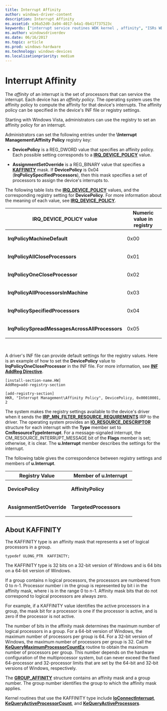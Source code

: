 ```yaml
---
title: Interrupt Affinity
author: windows-driver-content
description: Interrupt Affinity
ms.assetid: e36a52d0-3a94-4017-b4a1-0b41f737523c
keywords: ["interrupt service routines WDK kernel , affinity", "ISRs WDK kernel , affinity", "affinity policy WDK interrupts", "IRQ_DEVICE_POLICY", "processor affinity WDK kernel"]
ms.author: windowsdriverdev
ms.date: 06/16/2017
ms.topic: article
ms.prod: windows-hardware
ms.technology: windows-devices
ms.localizationpriority: medium
---
```


# Interrupt Affinity


The *affinity* of an interrupt is the set of processors that can service the interrupt. Each device has an *affinity policy*. The operating system uses the affinity policy to compute the affinity for that device's interrupts. The affinity policy can be specified in the device's INF file or registry settings.

Starting with Windows Vista, administrators can use the registry to set an affinity policy for an interrupt.

Administrators can set the following entries under the **\\Interrupt Management\\Affinity Policy** registry key:

-   **DevicePolicy** is a REG\_DWORD value that specifies an affinity policy. Each possible setting corresponds to a [**IRQ\_DEVICE\_POLICY**](https://msdn.microsoft.com/library/windows/hardware/ff551783) value.


-   **AssignmentSetOverride** is a REG\_BINARY value that specifies a [**KAFFINITY**](#about-kaffinity) mask. If **DevicePolicy** is 0x04 (**IrqPolicySpecifiedProcessors**), then this mask specifies a set of processors to assign the device's interrupts to.

The following table lists the [**IRQ\_DEVICE\_POLICY**](https://msdn.microsoft.com/library/windows/hardware/ff551783) values, and the corresponding registry setting for **DevicePolicy**. For more information about the meaning of each value, see [**IRQ\_DEVICE\_POLICY**](https://msdn.microsoft.com/library/windows/hardware/ff551783).

<table>
<colgroup>
<col width="50%" />
<col width="50%" />
</colgroup>
<thead>
<tr class="header">
<th>IRQ_DEVICE_POLICY value</th>
<th>Numeric value in registry</th>
</tr>
</thead>
<tbody>
<tr class="odd">
<td><p><strong>IrqPolicyMachineDefault</strong></p></td>
<td><p>0x00</p></td>
</tr>
<tr class="even">
<td><p><strong>IrqPolicyAllCloseProcessors</strong></p></td>
<td><p>0x01</p></td>
</tr>
<tr class="odd">
<td><p><strong>IrqPolicyOneCloseProcessor</strong></p></td>
<td><p>0x02</p></td>
</tr>
<tr class="even">
<td><p><strong>IrqPolicyAllProcessorsInMachine</strong></p></td>
<td><p>0x03</p></td>
</tr>
<tr class="odd">
<td><p><strong>IrqPolicySpecifiedProcessors</strong></p></td>
<td><p>0x04</p></td>
</tr>
<tr class="even">
<td><p><strong>IrqPolicySpreadMessagesAcrossAllProcessors</strong></p></td>
<td><p>0x05</p></td>
</tr>
</tbody>
</table>

 

A driver's INF file can provide default settings for the registry values. Here is an example of how to set the **DevicePolicy** value to **IrqPolicyOneCloseProcessor** in the INF file. For more information, see [**INF AddReg Directive**](https://msdn.microsoft.com/library/windows/hardware/ff546320).

```
[install-section-name.HW]
AddReg=add-registry-section 

[add-registry-section]
HKR, "Interrupt Management\Affinity Policy", DevicePolicy, 0x00010001, 2
```

The system makes the registry settings available to the device's driver when it sends the [**IRP\_MN\_FILTER\_RESOURCE\_REQUIREMENTS**](https://msdn.microsoft.com/library/windows/hardware/ff550874) IRP to the driver. The operating system provides an [**IO\_RESOURCE\_DESCRIPTOR**](https://msdn.microsoft.com/library/windows/hardware/ff550598) structure for each interrupt with the **Type** member set to **CmResourceTypeInterrupt**. For a message-signaled interrupt, the CM\_RESOURCE\_INTERRUPT\_MESSAGE bit of the **Flags** member is set; otherwise, it is clear. The **u.Interrupt** member describes the settings for the interrupt.

The following table gives the correspondence between registry settings and members of **u.Interrupt**.

<table>
<colgroup>
<col width="50%" />
<col width="50%" />
</colgroup>
<thead>
<tr class="header">
<th>Registry Value</th>
<th>Member of u.Interrupt</th>
</tr>
</thead>
<tbody>
<tr class="odd">
<td><p><strong>DevicePolicy</strong></p></td>
<td><p><strong>AffinityPolicy</strong></p></td>
</tr>
<tr class="even">
<td><p><strong>AssignmentSetOverride</strong></p></td>
<td><p><strong>TargetedProcessors</strong></p></td>
</tr>
</tbody>
</table>

## About KAFFINITY

The KAFFINITY type is an affinity mask that represents a set of logical processors in a group.

```
typedef ULONG_PTR  KAFFINITY;
```

The KAFFINITY type is 32 bits on a 32-bit version of Windows and is 64 bits on a 64-bit version of Windows.

If a group contains n logical processors, the processors are numbered from 0 to n-1. Processor number i in the group is represented by bit i in the affinity mask, where i is in the range 0 to n-1. Affinity mask bits that do not correspond to logical processors are always zero.

For example, if a KAFFINITY value identifies the active processors in a group, the mask bit for a processor is one if the processor is active, and is zero if the processor is not active.

The number of bits in the affinity mask determines the maximum number of logical processors in a group. For a 64-bit version of Windows, the maximum number of processors per group is 64. For a 32-bit version of Windows, the maximum number of processors per group is 32. Call the [**KeQueryMaximumProcessorCountEx**](https://docs.microsoft.com/en-us/windows-hardware/drivers/ddi/content/ntddk/nf-ntddk-kequerymaximumprocessorcountex) routine to obtain the maximum number of processors per group. This number depends on the hardware configuration of the multiprocessor system, but can never exceed the fixed 64-processor and 32-processor limits that are set by the 64-bit and 32-bit versions of Windows, respectively.

The [**GROUP_AFFINITY**](https://docs.microsoft.com/en-us/windows-hardware/drivers/ddi/content/miniport/ns-miniport-_group_affinity) structure contains an affinity mask and a group number. The group number identifies the group to which the affinity mask applies.

Kernel routines that use the KAFFINITY type include [**IoConnectInterrupt**](https://docs.microsoft.com/en-us/windows-hardware/drivers/ddi/content/wdm/nf-wdm-ioconnectinterrupt), [**KeQueryActiveProcessorCount**](https://docs.microsoft.com/en-us/windows-hardware/drivers/ddi/content/ntddk/nf-ntddk-kequeryactiveprocessorcount), and [**KeQueryActiveProcessors**](https://docs.microsoft.com/en-us/windows-hardware/drivers/ddi/content/ntddk/nf-ntddk-kequeryactiveprocessors). 

 

 

 




